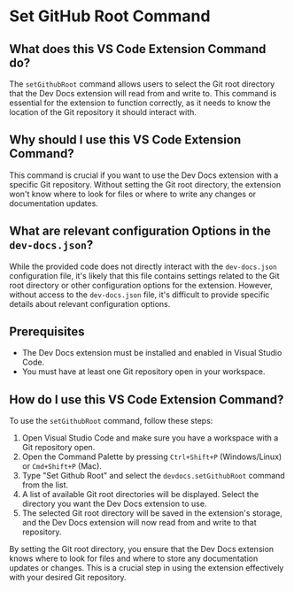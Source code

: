 
  
  # **Set GitHub Root Command**

## What does this VS Code Extension Command do?

The `setGithubRoot` command allows users to select the Git root directory that the Dev Docs extension will read from and write to. This command is essential for the extension to function correctly, as it needs to know the location of the Git repository it should interact with.

## Why should I use this VS Code Extension Command?

This command is crucial if you want to use the Dev Docs extension with a specific Git repository. Without setting the Git root directory, the extension won't know where to look for files or where to write any changes or documentation updates.

## What are relevant configuration Options in the `dev-docs.json`?

While the provided code does not directly interact with the `dev-docs.json` configuration file, it's likely that this file contains settings related to the Git root directory or other configuration options for the extension. However, without access to the `dev-docs.json` file, it's difficult to provide specific details about relevant configuration options.

## Prerequisites

- The Dev Docs extension must be installed and enabled in Visual Studio Code.
- You must have at least one Git repository open in your workspace.

## How do I use this VS Code Extension Command?

To use the `setGithubRoot` command, follow these steps:

1. Open Visual Studio Code and make sure you have a workspace with a Git repository open.
2. Open the Command Palette by pressing `Ctrl+Shift+P` (Windows/Linux) or `Cmd+Shift+P` (Mac).
3. Type "Set Github Root" and select the `devdocs.setGithubRoot` command from the list.
4. A list of available Git root directories will be displayed. Select the directory you want the Dev Docs extension to use.
5. The selected Git root directory will be saved in the extension's storage, and the Dev Docs extension will now read from and write to that repository.

By setting the Git root directory, you ensure that the Dev Docs extension knows where to look for files and where to store any documentation updates or changes. This is a crucial step in using the extension effectively with your desired Git repository.
  
  